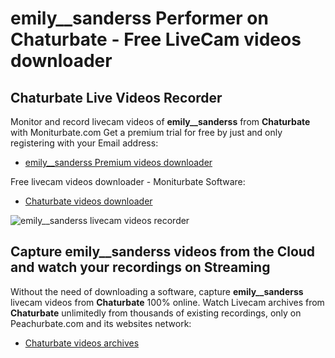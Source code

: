 # emily__sanderss Performer on Chaturbate - Free LiveCam videos downloader

## Chaturbate Live Videos Recorder

Monitor and record livecam videos of **emily__sanderss** from **Chaturbate** with Moniturbate.com
Get a premium trial for free by just and only registering with your Email address:
* [emily__sanderss Premium videos downloader](https://moniturbate.com/request-demo-licence-key.html)

Free livecam videos downloader - Moniturbate Software:
* [Chaturbate videos downloader](https://moniturbate.com/moniturbate-download-software.html)

![emily__sanderss livecam videos recorder](https://peachurnet.com/templates/moniturbate-software.png)


## Capture emily__sanderss videos from the Cloud and watch your recordings on Streaming

Without the need of downloading a software, capture **emily__sanderss** livecam videos from **Chaturbate** 100% online.
Watch Livecam archives from **Chaturbate** unlimitedly from thousands of existing recordings, only on Peachurbate.com and its websites network:
* [Chaturbate videos archives](https://peachurnet.com/)